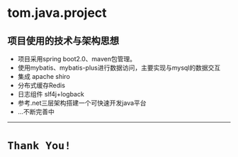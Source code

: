 tom.java.project
=

项目使用的技术与架构思想
-
* 项目采用spring boot2.0、maven包管理。
* 使用mybatis、mybatis-plus进行数据访问，主要实现与mysql的数据交互
* 集成 apache shiro
* 分布式缓存Redis
* 日志组件 slf4j+logback
* 参考.net三层架构搭建一个可快速开发java平台
* ...不断完善中
---

`Thank You!`
=====





 
